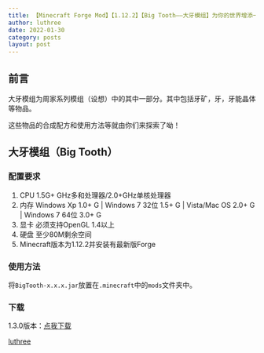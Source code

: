 ```yaml
---
title: 【Minecraft Forge Mod】【1.12.2】【Big Tooth——大牙模组】为你的世界增添一颗大牙
author: luthree
date: 2022-01-30
category: posts
layout: post
---
```


## 前言

大牙模组为周家系列模组（设想）中的其中一部分。其中包括牙矿，牙，牙能晶体等物品。

这些物品的合成配方和使用方法等就由你们来探索了呦！

## 大牙模组（Big Tooth）

### 配置要求

1. CPU 1.5G+ GHz多和处理器/2.0+GHz单核处理器
2. 内存 Windows Xp 1.0+ G | Windows 7 32位 1.5+ G | Vista/Mac OS 2.0+ G | Windows 7 64位 3.0+ G
3. 显卡 必须支持OpenGL 1.4以上
4. 硬盘 至少80M剩余空间
5. Minecraft版本为1.12.2并安装有最新版Forge

### 使用方法

将`BigTooth-x.x.x.jar`放置在`.minecraft`中的`mods`文件夹中。

### 下载

1.3.0版本：[点我下载](https://luthree.lanzouo.com/izywCzfmboh)

[luthree](http://luthree.tk)
